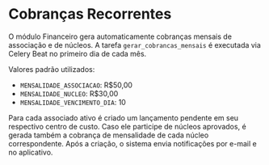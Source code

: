 # Cobranças Recorrentes

O módulo Financeiro gera automaticamente cobranças mensais de associação e de núcleos.
A tarefa `gerar_cobrancas_mensais` é executada via Celery Beat no primeiro dia de
cada mês.

Valores padrão utilizados:

- `MENSALIDADE_ASSOCIACAO`: R$50,00
- `MENSALIDADE_NUCLEO`: R$30,00
- `MENSALIDADE_VENCIMENTO_DIA`: 10

Para cada associado ativo é criado um lançamento pendente em seu respectivo centro
de custo. Caso ele participe de núcleos aprovados, é gerada também a cobrança de
mensalidade de cada núcleo correspondente. Após a criação, o sistema envia
notificações por e-mail e no aplicativo.


